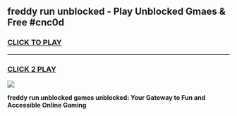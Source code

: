 
## freddy run unblocked - Play Unblocked Gmaes & Free #cnc0d
<h3>
<a href="https://news.freeplayer.one?title=freddy_run_unblocked&ref=24F">CLICK TO PLAY</a></h3>
<hr>

<h3>
<a href="https://news.freeplayer.one?title=freddy_run_unblocked&ref=24F">CLICK 2 PLAY</a>
  
</h3>

<a href="https://news.freeplayer.one?title=freddy_run_unblocked&ref=24F/"><img src="https://clearcache.store/games.png"></a>


**freddy run unblocked games unblocked: Your Gateway to Fun and Accessible Online Gaming**
